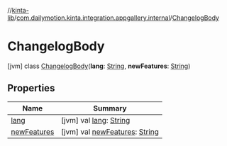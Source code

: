 //[kinta-lib](../../../index.md)/[com.dailymotion.kinta.integration.appgallery.internal](../index.md)/[ChangelogBody](index.md)



# ChangelogBody  
 [jvm] class [ChangelogBody](index.md)(**lang**: [String](https://kotlinlang.org/api/latest/jvm/stdlib/kotlin/-string/index.html), **newFeatures**: [String](https://kotlinlang.org/api/latest/jvm/stdlib/kotlin/-string/index.html))   


## Properties  
  
|  Name |  Summary | 
|---|---|
| <a name="com.dailymotion.kinta.integration.appgallery.internal/ChangelogBody/lang/#/PointingToDeclaration/"></a>[lang](lang.md)| <a name="com.dailymotion.kinta.integration.appgallery.internal/ChangelogBody/lang/#/PointingToDeclaration/"></a> [jvm] val [lang](lang.md): [String](https://kotlinlang.org/api/latest/jvm/stdlib/kotlin/-string/index.html)   <br>|
| <a name="com.dailymotion.kinta.integration.appgallery.internal/ChangelogBody/newFeatures/#/PointingToDeclaration/"></a>[newFeatures](new-features.md)| <a name="com.dailymotion.kinta.integration.appgallery.internal/ChangelogBody/newFeatures/#/PointingToDeclaration/"></a> [jvm] val [newFeatures](new-features.md): [String](https://kotlinlang.org/api/latest/jvm/stdlib/kotlin/-string/index.html)   <br>|

